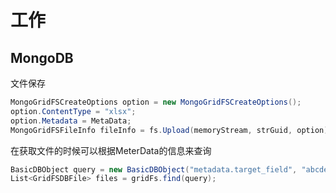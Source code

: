 # 工作
## MongoDB
文件保存
```c#
MongoGridFSCreateOptions option = new MongoGridFSCreateOptions();
option.ContentType = "xlsx";
option.Metadata = MetaData;
MongoGridFSFileInfo fileInfo = fs.Upload(memoryStream, strGuid, option);
```
在获取文件的时候可以根据MeterData的信息来查询
```c#
BasicDBObject query = new BasicDBObject("metadata.target_field", "abcdefg"));
List<GridFSDBFile> files = gridFs.find(query);
```